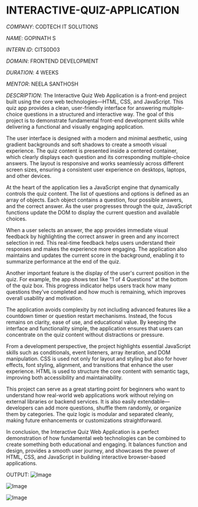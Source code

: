 # INTERACTIVE-QUIZ-APPLICATION

*COMPANY*: CODTECH IT SOLUTIONS

*NAME*: GOPINATH S

*INTERN ID*: CITS0D03

*DOMAIN*: FRONTEND DEVELOPMENT

*DURATION*: 4 WEEKS

*MENTOR*: NEELA SANTHOSH

*DESCRIPTION*: The Interactive Quiz Web Application is a front-end project built using the core web technologies—HTML, CSS, and JavaScript. This quiz app provides a clean, user-friendly interface for answering multiple-choice questions in a structured and interactive way. The goal of this project is to demonstrate fundamental front-end development skills while delivering a functional and visually engaging application.

The user interface is designed with a modern and minimal aesthetic, using gradient backgrounds and soft shadows to create a smooth visual experience. The quiz content is presented inside a centered container, which clearly displays each question and its corresponding multiple-choice answers. The layout is responsive and works seamlessly across different screen sizes, ensuring a consistent user experience on desktops, laptops, and other devices.

At the heart of the application lies a JavaScript engine that dynamically controls the quiz content. The list of questions and options is defined as an array of objects. Each object contains a question, four possible answers, and the correct answer. As the user progresses through the quiz, JavaScript functions update the DOM to display the current question and available choices.

When a user selects an answer, the app provides immediate visual feedback by highlighting the correct answer in green and any incorrect selection in red. This real-time feedback helps users understand their responses and makes the experience more engaging. The application also maintains and updates the current score in the background, enabling it to summarize performance at the end of the quiz.

Another important feature is the display of the user's current position in the quiz. For example, the app shows text like "1 of 4 Questions" at the bottom of the quiz box. This progress indicator helps users track how many questions they’ve completed and how much is remaining, which improves overall usability and motivation.

The application avoids complexity by not including advanced features like a countdown timer or question restart mechanisms. Instead, the focus remains on clarity, ease of use, and educational value. By keeping the interface and functionality simple, the application ensures that users can concentrate on the quiz content without distractions or pressure.

From a development perspective, the project highlights essential JavaScript skills such as conditionals, event listeners, array iteration, and DOM manipulation. CSS is used not only for layout and styling but also for hover effects, font styling, alignment, and transitions that enhance the user experience. HTML is used to structure the core content with semantic tags, improving both accessibility and maintainability.

This project can serve as a great starting point for beginners who want to understand how real-world web applications work without relying on external libraries or backend services. It is also easily extendable—developers can add more questions, shuffle them randomly, or organize them by categories. The quiz logic is modular and separated cleanly, making future enhancements or customizations straightforward.

In conclusion, the Interactive Quiz Web Application is a perfect demonstration of how fundamental web technologies can be combined to create something both educational and engaging. It balances function and design, provides a smooth user journey, and showcases the power of HTML, CSS, and JavaScript in building interactive browser-based applications.

OUTPUT: 
![Image](https://github.com/user-attachments/assets/f3c0975c-233d-4c29-8aa2-df387af1348c)

![Image](https://github.com/user-attachments/assets/035a814a-d9ee-478a-b0d2-09104d638b2f)

![Image](https://github.com/user-attachments/assets/964deae5-4d67-4c07-926d-8e408fa7fa91)



